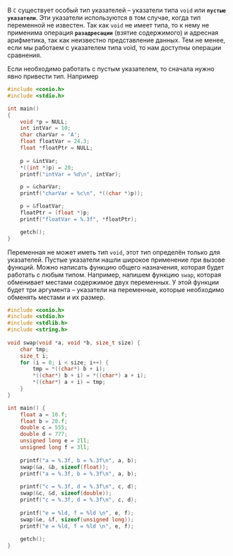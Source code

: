 В `C` существует особый тип указателей – указатели типа `void` или **`пустые указатели`**. Эти указатели используются в том случае, когда тип переменной не известен. Так как `void` не имеет типа, то к нему не применима операция **`разадресации`** (взятие содержимого) и адресная арифметика, так как неизвестно представление данных. Тем не менее, если мы работаем с указателем типа void, то нам доступны операции сравнения.

Если необходимо работать с пустым указателем, то сначала нужно явно привести тип. Например

```cpp
#include <conio.h>
#include <stdio.h>

int main()
{
    void *p = NULL;
    int intVar = 10;
    char charVar = 'A';
    float floatVar = 24.3;
    float *floatPtr = NULL;
   
    p = &intVar;
    *((int *)p) = 20;
    printf("intVar = %d\n", intVar);

    p = &charVar;
    printf("charVar = %c\n", *((char *)p));

    p = &floatVar;
    floatPtr = (float *)p;
    printf("floatVar = %.3f", *floatPtr);

    getch();
}
```

Переменная не может иметь тип `void`, этот тип определён только для указателей. Пустые указатели нашли широкое применение при вызове функций. Можно написать функцию общего назначения, которая будет работать с любым типом. Например, напишем функцию `swap`, которая обменивает местами содержимое двух переменных. У этой функции будет три аргумента – указатели на переменные, которые необходимо обменять местами и их размер.

```cpp
#include <conio.h>
#include <stdio.h>
#include <stdlib.h>
#include <string.h>
 
void swap(void *a, void *b, size_t size) {
    char tmp;
    size_t i;
    for (i = 0; i < size; i++) {
	    tmp = *((char*) b + i);
        *((char*) b + i) = *((char*) a + i);
        *((char*) a + i) = tmp;
    }
}

int main() {
    float a = 10.f;
    float b = 20.f;
    double c = 555;
    double d = 777;
    unsigned long e = 2ll;
    unsigned long f = 3ll;
 
    printf("a = %.3f, b = %.3f\n", a, b);
    swap(&a, &b, sizeof(float));
    printf("a = %.3f, b = %.3f\n", a, b);
 
    printf("c = %.3f, d = %.3f\n", c, d);
    swap(&c, &d, sizeof(double));
    printf("c = %.3f, d = %.3f\n", c, d);
 
    printf("e = %ld, f = %ld \n", e, f);
    swap(&e, &f, sizeof(unsigned long));
    printf("e = %ld, f = %ld \n", e, f);
 
    getch();
}
```
